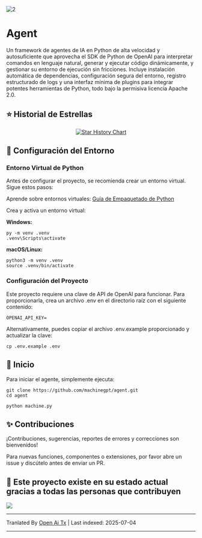![2](https://github.com/user-attachments/assets/a18257a3-a678-4fd4-bf77-750dab4d99bb)

# Agent

Un framework de agentes de IA en Python de alta velocidad y autosuficiente que aprovecha el SDK de Python de OpenAI para interpretar comandos en lenguaje natural, generar y ejecutar código dinámicamente, y gestionar su entorno de ejecución sin fricciones. Incluye instalación automática de dependencias, configuración segura del entorno, registro estructurado de logs y una interfaz mínima de plugins para integrar potentes herramientas de Python, todo bajo la permisiva licencia Apache 2.0.

## ⭐ Historial de Estrellas

<p align="center">
  <a href="https://star-history.com/#machinegpt/agent&Date">
    <img alt="Star History Chart" src="https://api.star-history.com/svg?repos=machinegpt/agent&type=Date&theme=dark" onerror="this.src='https://api.star-history.com/svg?repos=machinegpt/agent&type=Date'" />
  </a>
</p>


## 🔧 Configuración del Entorno

### Entorno Virtual de Python
Antes de configurar el proyecto, se recomienda crear un entorno virtual. Sigue estos pasos:

Aprende sobre entornos virtuales: [Guía de Empaquetado de Python](https://packaging.python.org/en/latest/guides/installing-using-pip-and-virtual-environments/)

Crea y activa un entorno virtual:

**Windows:**

```
py -m venv .venv
.venv\Scripts\activate
```

**macOS/Linux:**
```
python3 -m venv .venv
source .venv/bin/activate
```

### Configuración del Proyecto
Este proyecto requiere una clave de API de OpenAI para funcionar. Para proporcionarla, crea un archivo .env en el directorio raíz con el siguiente contenido:
```
OPENAI_API_KEY=
```
Alternativamente, puedes copiar el archivo .env.example proporcionado y actualizar la clave:
```
cp .env.example .env
```

## 🧠 Inicio
Para iniciar el agente, simplemente ejecuta:
```
git clone https://github.com/machinegpt/agent.git
cd agent

python machine.py
```

## ✨ Contribuciones

¡Contribuciones, sugerencias, reportes de errores y correcciones son bienvenidos!

Para nuevas funciones, componentes o extensiones, por favor abre un issue y discútelo antes de enviar un PR.

## 💖 Este proyecto existe en su estado actual gracias a todas las personas que contribuyen
<a href="https://github.com/machinegpt/agent/graphs/contributors">
  <img src="https://contrib.rocks/image?repo=machinegpt/agent" />
</a>


---

Tranlated By [Open Ai Tx](https://github.com/OpenAiTx/OpenAiTx) | Last indexed: 2025-07-04

---